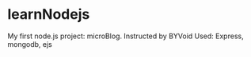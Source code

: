 learnNodejs
===========
My first node.js project: microBlog.
Instructed by BYVoid
Used: Express, mongodb, ejs
